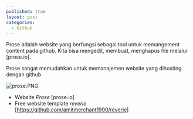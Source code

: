 ```yaml
---
published: true
layout: post
categories:
  - Github
---
```

Prose adalah website yang berfungsi sebagai tool untuk memangement content pada github. Kita bisa mengedit, membuat, menghapus file melalui [prose.io].

Prose sangat memudahkan untuk memanajemen website yang dihosting dengan github

![prose.PNG]({{site.baseurl}}/images/prose.PNG)

- Website *Prose* [prose.io]
- Free website template *reverie* [https://github.com/amitmerchant1990/reverie]
